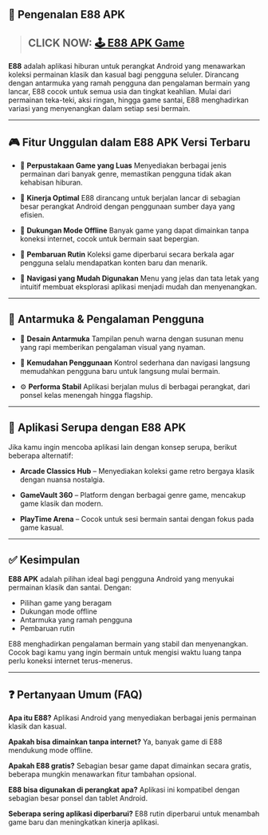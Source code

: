 ## 📱 **Pengenalan E88 APK**

> ## CLICK NOW: [🕹 E88 APK Game](https://shorturl.at/xGh2P)

**E88** adalah aplikasi hiburan untuk perangkat Android yang menawarkan koleksi permainan klasik dan kasual bagi pengguna seluler. Dirancang dengan antarmuka yang ramah pengguna dan pengalaman bermain yang lancar, E88 cocok untuk semua usia dan tingkat keahlian. Mulai dari permainan teka-teki, aksi ringan, hingga game santai, E88 menghadirkan variasi yang menyenangkan dalam setiap sesi bermain.

---

## 🎮 **Fitur Unggulan dalam E88 APK Versi Terbaru**

* 🔹 **Perpustakaan Game yang Luas**
  Menyediakan berbagai jenis permainan dari banyak genre, memastikan pengguna tidak akan kehabisan hiburan.

* 🔹 **Kinerja Optimal**
  E88 dirancang untuk berjalan lancar di sebagian besar perangkat Android dengan penggunaan sumber daya yang efisien.

* 🔹 **Dukungan Mode Offline**
  Banyak game yang dapat dimainkan tanpa koneksi internet, cocok untuk bermain saat bepergian.

* 🔹 **Pembaruan Rutin**
  Koleksi game diperbarui secara berkala agar pengguna selalu mendapatkan konten baru dan menarik.

* 🔹 **Navigasi yang Mudah Digunakan**
  Menu yang jelas dan tata letak yang intuitif membuat eksplorasi aplikasi menjadi mudah dan menyenangkan.

---

## 📱 **Antarmuka & Pengalaman Pengguna**

* 🎨 **Desain Antarmuka**
  Tampilan penuh warna dengan susunan menu yang rapi memberikan pengalaman visual yang nyaman.

* 🧭 **Kemudahan Penggunaan**
  Kontrol sederhana dan navigasi langsung memudahkan pengguna baru untuk langsung mulai bermain.

* ⚙️ **Performa Stabil**
  Aplikasi berjalan mulus di berbagai perangkat, dari ponsel kelas menengah hingga flagship.

---

## 🔄 **Aplikasi Serupa dengan E88 APK**

Jika kamu ingin mencoba aplikasi lain dengan konsep serupa, berikut beberapa alternatif:

* **Arcade Classics Hub** – Menyediakan koleksi game retro bergaya klasik dengan nuansa nostalgia.

* **GameVault 360** – Platform dengan berbagai genre game, mencakup game klasik dan modern.

* **PlayTime Arena** – Cocok untuk sesi bermain santai dengan fokus pada game kasual.

---

## ✅ **Kesimpulan**

**E88 APK** adalah pilihan ideal bagi pengguna Android yang menyukai permainan klasik dan santai. Dengan:

* Pilihan game yang beragam
* Dukungan mode offline
* Antarmuka yang ramah pengguna
* Pembaruan rutin

E88 menghadirkan pengalaman bermain yang stabil dan menyenangkan. Cocok bagi kamu yang ingin bermain untuk mengisi waktu luang tanpa perlu koneksi internet terus-menerus.

---

## ❓ **Pertanyaan Umum (FAQ)**

**Apa itu E88?**
Aplikasi Android yang menyediakan berbagai jenis permainan klasik dan kasual.

**Apakah bisa dimainkan tanpa internet?**
Ya, banyak game di E88 mendukung mode offline.

**Apakah E88 gratis?**
Sebagian besar game dapat dimainkan secara gratis, beberapa mungkin menawarkan fitur tambahan opsional.

**E88 bisa digunakan di perangkat apa?**
Aplikasi ini kompatibel dengan sebagian besar ponsel dan tablet Android.

**Seberapa sering aplikasi diperbarui?**
E88 rutin diperbarui untuk menambah game baru dan meningkatkan kinerja aplikasi.
